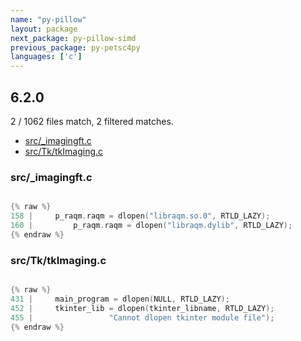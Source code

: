 ```yaml
---
name: "py-pillow"
layout: package
next_package: py-pillow-simd
previous_package: py-petsc4py
languages: ['c']
---
```

## 6.2.0
2 / 1062 files match, 2 filtered matches.

 - [src/_imagingft.c](#src_imagingftc)
 - [src/Tk/tkImaging.c](#srctktkimagingc)

### src/_imagingft.c

```c

{% raw %}
158 |     p_raqm.raqm = dlopen("libraqm.so.0", RTLD_LAZY);
160 |         p_raqm.raqm = dlopen("libraqm.dylib", RTLD_LAZY);
{% endraw %}

```
### src/Tk/tkImaging.c

```c

{% raw %}
431 |     main_program = dlopen(NULL, RTLD_LAZY);
452 |     tkinter_lib = dlopen(tkinter_libname, RTLD_LAZY);
455 |                 "Cannot dlopen tkinter module file");
{% endraw %}

```
